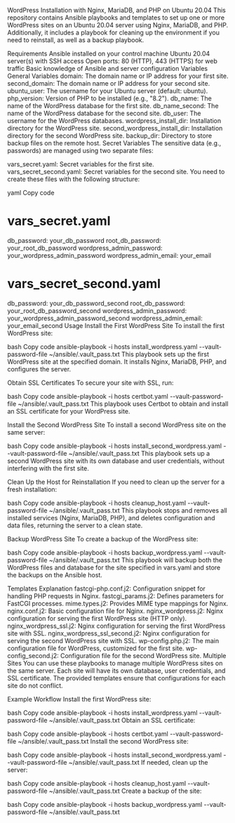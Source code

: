 WordPress Installation with Nginx, MariaDB, and PHP on Ubuntu 20.04
This repository contains Ansible playbooks and templates to set up one or more WordPress sites on an Ubuntu 20.04 server using Nginx, MariaDB, and PHP. Additionally, it includes a playbook for cleaning up the environment if you need to reinstall, as well as a backup playbook.

Requirements
Ansible installed on your control machine
Ubuntu 20.04 server(s) with SSH access
Open ports: 80 (HTTP), 443 (HTTPS) for web traffic
Basic knowledge of Ansible and server configuration
Variables
General Variables
domain: The domain name or IP address for your first site.
second_domain: The domain name or IP address for your second site.
ubuntu_user: The username for your Ubuntu server (default: ubuntu).
php_version: Version of PHP to be installed (e.g., "8.2").
db_name: The name of the WordPress database for the first site.
db_name_second: The name of the WordPress database for the second site.
db_user: The username for the WordPress databases.
wordpress_install_dir: Installation directory for the WordPress site.
second_wordpress_install_dir: Installation directory for the second WordPress site.
backup_dir: Directory to store backup files on the remote host.
Secret Variables
The sensitive data (e.g., passwords) are managed using two separate files:

vars_secret.yaml: Secret variables for the first site.
vars_secret_second.yaml: Secret variables for the second site.
You need to create these files with the following structure:

yaml
Copy code
# vars_secret.yaml
db_password: your_db_password
root_db_password: your_root_db_password
wordpress_admin_password: your_wordpress_admin_password
wordpress_admin_email: your_email

# vars_secret_second.yaml
db_password: your_db_password_second
root_db_password: your_root_db_password_second
wordpress_admin_password: your_wordpress_admin_password_second
wordpress_admin_email: your_email_second
Usage
Install the First WordPress Site
To install the first WordPress site:

bash
Copy code
ansible-playbook -i hosts install_wordpress.yaml --vault-password-file ~/ansible/.vault_pass.txt
This playbook sets up the first WordPress site at the specified domain. It installs Nginx, MariaDB, PHP, and configures the server.

Obtain SSL Certificates
To secure your site with SSL, run:

bash
Copy code
ansible-playbook -i hosts certbot.yaml --vault-password-file ~/ansible/.vault_pass.txt
This playbook uses Certbot to obtain and install an SSL certificate for your WordPress site.

Install the Second WordPress Site
To install a second WordPress site on the same server:

bash
Copy code
ansible-playbook -i hosts install_second_wordpress.yaml --vault-password-file ~/ansible/.vault_pass.txt
This playbook sets up a second WordPress site with its own database and user credentials, without interfering with the first site.

Clean Up the Host for Reinstallation
If you need to clean up the server for a fresh installation:

bash
Copy code
ansible-playbook -i hosts cleanup_host.yaml --vault-password-file ~/ansible/.vault_pass.txt
This playbook stops and removes all installed services (Nginx, MariaDB, PHP), and deletes configuration and data files, returning the server to a clean state.

Backup WordPress Site
To create a backup of the WordPress site:

bash
Copy code
ansible-playbook -i hosts backup_wordpress.yaml --vault-password-file ~/ansible/.vault_pass.txt
This playbook will backup both the WordPress files and database for the site specified in vars.yaml and store the backups on the Ansible host.

Templates Explanation
fastcgi-php.conf.j2: Configuration snippet for handling PHP requests in Nginx.
fastcgi_params.j2: Defines parameters for FastCGI processes.
mime.types.j2: Provides MIME type mappings for Nginx.
nginx.conf.j2: Basic configuration file for Nginx.
nginx_wordpress.j2: Nginx configuration for serving the first WordPress site (HTTP only).
nginx_wordpress_ssl.j2: Nginx configuration for serving the first WordPress site with SSL.
nginx_wordpress_ssl_second.j2: Nginx configuration for serving the second WordPress site with SSL.
wp-config.php.j2: The main configuration file for WordPress, customized for the first site.
wp-config_second.j2: Configuration file for the second WordPress site.
Multiple Sites
You can use these playbooks to manage multiple WordPress sites on the same server. Each site will have its own database, user credentials, and SSL certificate. The provided templates ensure that configurations for each site do not conflict.

Example Workflow
Install the first WordPress site:

bash
Copy code
ansible-playbook -i hosts install_wordpress.yaml --vault-password-file ~/ansible/.vault_pass.txt
Obtain an SSL certificate:

bash
Copy code
ansible-playbook -i hosts certbot.yaml --vault-password-file ~/ansible/.vault_pass.txt
Install the second WordPress site:

bash
Copy code
ansible-playbook -i hosts install_second_wordpress.yaml --vault-password-file ~/ansible/.vault_pass.txt
If needed, clean up the server:

bash
Copy code
ansible-playbook -i hosts cleanup_host.yaml --vault-password-file ~/ansible/.vault_pass.txt
Create a backup of the site:

bash
Copy code
ansible-playbook -i hosts backup_wordpress.yaml --vault-password-file ~/ansible/.vault_pass.txt
